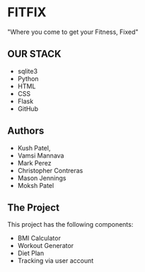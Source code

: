 # FITFIX
"Where you come to get your Fitness, Fixed"
## OUR STACK
- sqlite3
- Python
- HTML
- CSS
- Flask
- GitHub
## Authors
- Kush Patel,
- Vamsi Mannava
- Mark Perez
- Christopher Contreras
- Mason Jennings
- Moksh Patel
## The Project
This project has the following components:
- BMI Calculator
- Workout Generator
- Diet Plan
- Tracking via user account
## 

